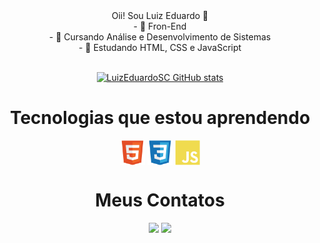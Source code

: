 <div  align="center">
Oii! Sou Luiz Eduardo 👋 <br/>
- 🔭 Fron-End <br/>
- 📘 Cursando Análise e Desenvolvimento de Sistemas <br/>
- 🌱 Estudando HTML, CSS e JavaScript <br/>
<br/>
<div/>
  
<div  align="center">
 
[![LuizEduardoSC GitHub stats](https://github-readme-stats.vercel.app/api?username=LuizEduardoSC&show_icons=true&theme=radical)](https://github.com/anuraghazra/github-readme-stats)

<div  align="center"> 
  <div style="display: inline_block">
    <h1 align="center"> Tecnologias que estou aprendendo </h1>
    <img align="center" height="40" width="40" alt="html-icon" src="https://raw.githubusercontent.com/devicons/devicon/master/icons/html5/html5-original.svg">
    <img align="center" height="40" width="40" alt="css-icon" src="https://raw.githubusercontent.com/devicons/devicon/master/icons/css3/css3-original.svg">
    <img align="center" height="40" width="40" alt="js-icon"  src="https://raw.githubusercontent.com/devicons/devicon/master/icons/javascript/javascript-plain.svg">
    
<h1 align="center"> Meus Contatos </h1>
<a href = "mailto:luizeduardoedd1@gmail.com"><img src="https://img.shields.io/badge/Gmail-D14836?style=for-the-badge&logo=gmail&logoColor=white" target="_blank"></a> <a href="www.linkedin.com/in/luiz-eduardo-884565231" target="_blank"><img src="https://img.shields.io/badge/-LinkedIn-%230077B5?style=for-the-badge&logo=linkedin&logoColor=white" target="_blank">
